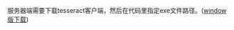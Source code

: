 服务器端需要下载tesseract客户端，然后在代码里指定exe文件路径。([window版下载](https://github.com/UB-Mannheim/tesseract/wiki))  

